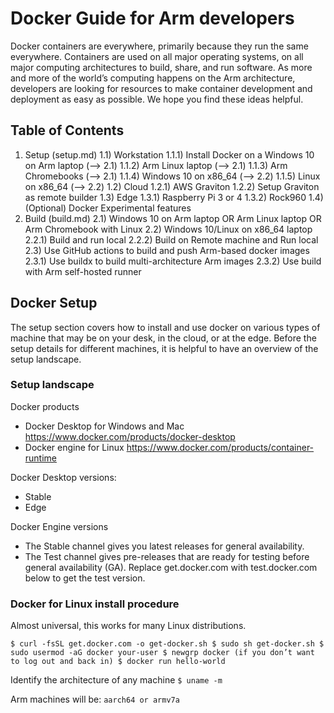 # Docker Guide for Arm developers

Docker containers are everywhere, primarily because they run the same everywhere. Containers are used on all major operating systems, on all major computing architectures to build, share, and run software. 
As more and more of the world’s computing happens on the Arm architecture, developers are looking for resources to make container development and deployment as easy as possible. 
We hope you find these ideas helpful.

## Table of Contents
1) Setup (setup.md)
   1.1) Workstation
      1.1.1) Install Docker on a Windows 10 on Arm laptop (--> 2.1)
      1.1.2) Arm Linux laptop (--> 2.1)
      1.1.3) Arm Chromebooks (--> 2.1)
      1.1.4) Windows 10 on x86_64 (--> 2.2)
      1.1.5) Linux on x86_64 (--> 2.2)
   1.2) Cloud
      1.2.1) AWS Graviton
      1.2.2) Setup Graviton as remote builder
   1.3) Edge
      1.3.1) Raspberry Pi 3 or 4
      1.3.2) Rock960
   1.4) (Optional) Docker Experimental features
2) Build (build.md) 
   2.1) Windows 10 on Arm laptop OR Arm Linux laptop OR Arm Chromebook with Linux
   2.2) Windows 10/Linux on x86_64 laptop
      2.2.1) Build and run local
      2.2.2) Build on Remote machine and Run local
   2.3) Use GitHub actions to build and push Arm-based docker images
      2.3.1) Use buildx to build multi-architecture Arm images
      2.3.2) Use build with Arm self-hosted runner

## Docker Setup 

The setup section covers how to install and use docker on various types of machine that may be on your desk, in the cloud, or at the edge. 
Before the setup details for different machines, it is helpful to have an overview of the setup landscape.

### Setup landscape

Docker products

- Docker Desktop for Windows and Mac  https://www.docker.com/products/docker-desktop
- Docker engine for Linux      https://www.docker.com/products/container-runtime

Docker Desktop versions:

- Stable
- Edge

Docker Engine versions

- The Stable channel gives you latest releases for general availability.
- The Test channel gives pre-releases that are ready for testing before general availability (GA). Replace get.docker.com with test.docker.com below to get the test version.

### Docker for Linux install procedure

Almost universal, this works for many Linux distributions. 

``
$ curl -fsSL get.docker.com -o get-docker.sh
$ sudo sh get-docker.sh
$ sudo usermod -aG docker your-user
$ newgrp docker (if you don’t want to log out and back in)
$ docker run hello-world
``


Identify the architecture of any machine
``
$ uname -m
``

Arm machines will be:
``aarch64 or armv7a``
